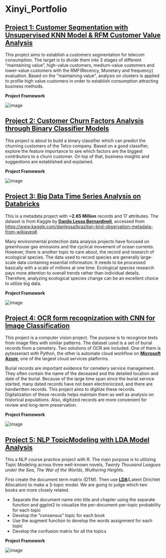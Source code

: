 # Xinyi_Portfolio


## [Project 1: Customer Segmentation with Unsupervised KNN Model & RFM Customer Value Analysis](https://github.com/eaco1996c/Customer_Segmentation_KNN_RFM)

This project aims to establish a customers segmentation for telecom consumption. The target is to divide them into 3 stages of different “maintaining value”, high-value customers, medium-value customers and lower-value customers with the RMF(Recency, Monetary and frequency) evaluation. Based on the "maintaining value", analysis on clusters is applied to profile high value customers in order to establish consumption attracting business methods.

**Project Framework**

![image](https://user-images.githubusercontent.com/38795845/130512127-8806c4ce-cde2-427e-8cb6-0b2786eda649.png)



## [Project 2: Customer Churn Factors Analysis through Binary Classifier Models](https://github.com/eaco1996c/telco_customer_churn)
This project is about to build a binary classifier which can predict the churning customers of the Telco company. Based on a good classifier, explore the feature importance to see which factors are the biggest contributors to a churn customer. On top of that, business insights and suggestions are established and explained.

**Project Framework**

![image](https://user-images.githubusercontent.com/38795845/130504195-953c5312-b8e4-46ca-90ff-862b276a041d.png)




## [Project 3: Big Data Time Series Analysis on Databricks](https://github.com/eaco1996c/metadata_timeseries_Databricks)

This is a metadata project with **~2.65 Million** records and 17 attributes. The dataset is from Kaggle by 
[**Danilo Lessa Bernardineli**](https://danlessa.github.io/), accessed from https://www.kaggle.com/danlessa/brazilian-bird-observation-metadata-from-wikiaves#.

Many environmental protection data analysis projects have focused on greenhouse gas emissions and the cyclical movement of ocean currents. However, there is another topic to care about, the record and research of ecological species. The data used to record species are generally large-scale data containing essential information. It needs to be processed basically with a scale of millions at one time. Ecological species research pays more attention to overall trends rather than individual details. Therefore, analyzing ecological species change can be an excellent choice to utilize big data.

**Project Framework**

![image](https://user-images.githubusercontent.com/38795845/130500622-82b56d82-cc79-4a65-a62d-e51abf45899f.png)



## [Project 4: OCR form recognization with CNN for Image Classification](https://github.com/eaco1996c/OCR_CNN_form_recognization)

This project is a computer vision project. The purpose is to recognize texts from image files with similar patterns. The dataset used is a set of burial records from a cemetery. 
Two solutions of OCR are included. One of them is pytesseract with Python, the other is automate cloud workflow on **[Microsoft Azure](https://azure.microsoft.com/en-us/)**, one of the largest cloud services platforms.

Burial records are important evidence for cemetery service management. They often contain the name of the deceased and the detailed location and date of the burial. Because of the large time span since the burial service started, many dated  records have not been electronicized, and there are handwritten records. This project aims to digitize these records. Digitalization of these records helps maintain them as well as analysis on historical populations. Also, digitized records are more convenient for review and long-term preservation.

**Project Framework**

![image](https://user-images.githubusercontent.com/38795845/130498415-b452e18e-8ffb-4bd4-8c28-8fdac4d41bbc.png)




## [Project 5: NLP TopicModeling with LDA Model Analysis](https://github.com/eaco1996c/NLP_TopicModeling_LDA)

This a NLP course practice project with R. The main purpose is to utilizing Topic Modeling across three well-known novels, _Twenty Thousand Leagues under the Sea_,
_The War of the Worlds_, _Wuthering Heights_. 

First create the document term matrix (DTM). Then use **[LDA](https://medium.datadriveninvestor.com/nlp-with-lda-analyzing-topics-in-the-enron-email-dataset-20326b7ae36f)**(Latent Dirichlet Allocation) to make a 3-topic model. We are going to judge which two books are more closely related. 
- Separate the document name into title and chapter using the separate function and ggplot2 to visualize the per-document-per-topic probability for each topic
- Develop the “consensus” topic for each book
- Use the augment function to develop the words assignment for each topic
- Develop the confusion matrix for all the topics

**Project Framework**

![image](https://user-images.githubusercontent.com/38795845/130510601-8a63de43-eba1-41f7-b1f1-dbdefb9f5d92.png)
